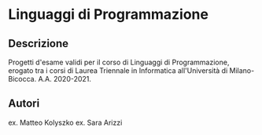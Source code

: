 # Linguaggi di Programmazione

## Descrizione

Progetti d'esame validi per il corso di Linguaggi di Programmazione, erogato tra i corsi di Laurea Triennale in Informatica all'Università di Milano-Bicocca.
A.A. 2020-2021.

## Autori

ex. Matteo Kolyszko
ex. Sara Arizzi